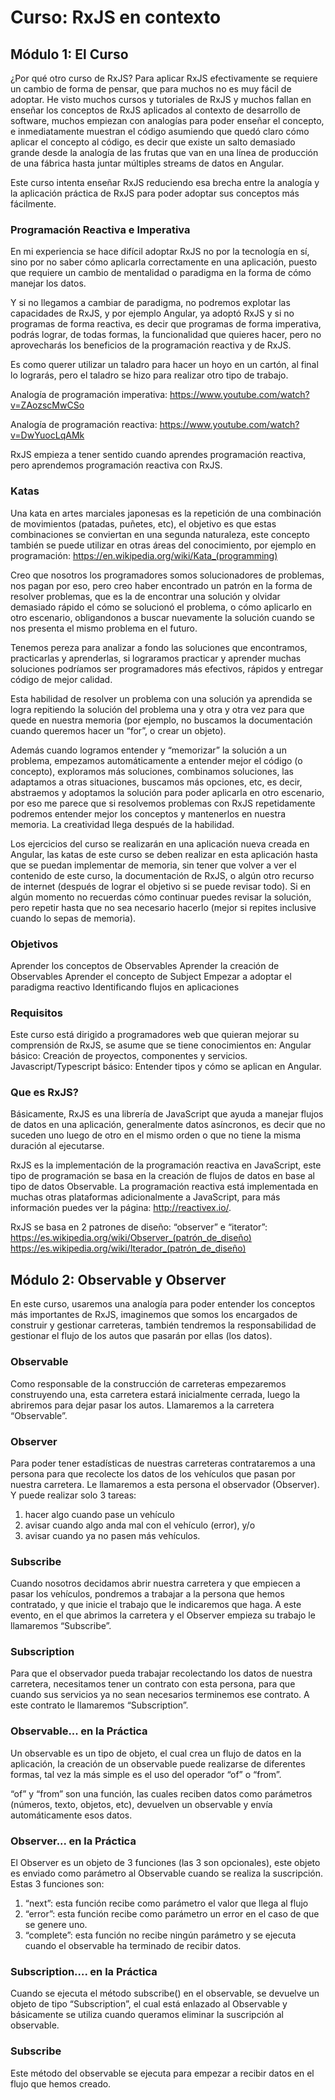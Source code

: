 # Curso: RxJS en contexto

## Módulo 1: El Curso

¿Por qué otro curso de RxJS?
Para aplicar RxJS efectivamente se requiere un cambio de forma de pensar, que para muchos no es muy fácil de adoptar. He visto muchos cursos y tutoriales de RxJS y muchos fallan en enseñar los conceptos de RxJS aplicados al contexto de desarrollo de software, muchos empiezan con analogías para poder enseñar el concepto, e inmediatamente muestran el código asumiendo que quedó claro cómo aplicar el concepto al código, es decir que existe un salto demasiado grande desde la analogía de las frutas que van en una línea de producción de una fábrica hasta juntar múltiples streams de datos en Angular.

Este curso intenta enseñar RxJS reduciendo esa brecha entre la analogía y la aplicación práctica de RxJS para poder adoptar sus conceptos más fácilmente.

### Programación Reactiva e Imperativa
En mi experiencia se hace difícil adoptar RxJS no por la tecnología en sí, sino por no saber cómo aplicarla correctamente en una aplicación, puesto que requiere un cambio de mentalidad o paradigma en la forma de cómo manejar los datos.

Y si no llegamos a cambiar de paradigma, no podremos explotar las capacidades de RxJS, y por ejemplo Angular, ya adoptó RxJS y si no programas de forma reactiva, es decir que programas de forma imperativa, podrás lograr, de todas formas, la funcionalidad que quieres hacer, pero no aprovecharás los beneficios de la programación reactiva y de RxJS.

Es como querer utilizar un taladro  para hacer un hoyo en un cartón, al final lo lograrás, pero el taladro se hizo para realizar otro tipo de trabajo.

Analogía de programación imperativa:
https://www.youtube.com/watch?v=ZAozscMwCSo

Analogía de programación reactiva:
https://www.youtube.com/watch?v=DwYuocLqAMk 

RxJS empieza a tener sentido cuando aprendes programación reactiva, pero aprendemos programación reactiva con RxJS.

### Katas
Una kata en artes marciales japonesas es la repetición de una combinación de movimientos (patadas, puñetes, etc), el objetivo es que estas combinaciones se conviertan en una segunda naturaleza, este concepto también se puede utilizar en otras áreas del conocimiento, por ejemplo en programación: https://en.wikipedia.org/wiki/Kata_(programming) 

Creo que nosotros los programadores somos solucionadores de problemas, nos pagan por eso, pero creo haber encontrado un patrón en la forma de resolver problemas, que es la de encontrar una solución y olvidar demasiado rápido el cómo se solucionó el problema, o cómo aplicarlo en otro escenario, obligandonos a buscar nuevamente la solución cuando se nos presenta el mismo problema en el futuro.

Tenemos pereza para analizar a fondo las soluciones que encontramos, practicarlas y aprenderlas, si lograramos practicar y aprender muchas soluciones podríamos ser programadores más efectivos, rápidos y entregar código de mejor calidad.

Esta habilidad de resolver un problema con una solución ya aprendida se logra repitiendo la solución del problema una y otra y otra vez para que quede en nuestra memoria (por ejemplo, no buscamos la documentación cuando queremos hacer un “for”, o crear un objeto).

Además cuando logramos entender y “memorizar” la solución a un problema, empezamos automáticamente a entender mejor el código (o concepto), exploramos más soluciones, combinamos soluciones, las adaptamos a otras situaciones, buscamos más opciones, etc, es decir, abstraemos y adoptamos la solución para poder aplicarla en otro escenario, por eso me parece que si resolvemos problemas con RxJS repetidamente podremos entender mejor los conceptos y mantenerlos en nuestra memoria. La creatividad llega después de la habilidad.

Los ejercicios del curso se realizarán en una aplicación nueva creada en Angular, las katas de este curso se deben realizar en esta aplicación hasta que se puedan implementar de memoria, sin tener que volver a ver el contenido de este curso, la documentación de RxJS, o algún otro recurso de internet (después de lograr el objetivo si se puede revisar todo). Si en algún momento no recuerdas cómo continuar puedes revisar la solución, pero repetir hasta que no sea necesario hacerlo (mejor si repites inclusive cuando lo sepas de memoria).


### Objetivos
Aprender los conceptos de Observables
Aprender la creación de Observables
Aprender el concepto de Subject
Empezar a adoptar el paradigma reactivo Identificando flujos en aplicaciones


### Requisitos
Este curso está dirigido a programadores web que quieran mejorar su comprensión de RxJS, se asume que se tiene conocimientos en:
Angular básico: Creación de proyectos, componentes y servicios.
Javascript/Typescript básico: Entender tipos y cómo se aplican en Angular.


### Que es RxJS?
Básicamente, RxJS es una librería de JavaScript que ayuda a manejar flujos de datos en una aplicación, generalmente datos asíncronos, es decir que no suceden uno luego de otro en el mismo orden o que no tiene la misma duración al ejecutarse.

RxJS es la implementación de la programación reactiva en JavaScript, este tipo de programación se basa en la creación de flujos de datos en base al tipo de datos Observable. La programación reactiva está implementada en muchas otras plataformas adicionalmente a JavaScript, para más información puedes ver la página: http://reactivex.io/.

RxJS se basa en 2 patrones de diseño: “observer” e “iterator”:
https://es.wikipedia.org/wiki/Observer_(patrón_de_diseño) 
https://es.wikipedia.org/wiki/Iterador_(patrón_de_diseño) 


## Módulo 2: Observable y Observer
En este curso, usaremos una analogía para poder entender los conceptos más importantes de RxJS, imaginemos que somos los encargados de construir y gestionar carreteras, también tendremos la responsabilidad de gestionar el flujo de los autos que pasarán por ellas (los datos).

### Observable
Como responsable de la construcción de carreteras empezaremos construyendo una, esta carretera estará inicialmente cerrada, luego la abriremos para dejar pasar los autos. Llamaremos a la carretera “Observable”.

### Observer
Para poder tener estadísticas de nuestras carreteras contrataremos a una persona para que recolecte los datos de los vehículos que pasan por nuestra carretera. Le llamaremos a esta persona el observador (Observer). Y puede realizar solo 3 tareas: 
1) hacer algo cuando pase un vehículo
2) avisar cuando algo anda mal con el vehículo (error), y/o
3) avisar cuando ya no pasen más vehículos.

### Subscribe
Cuando nosotros decidamos abrir nuestra carretera y que empiecen a pasar los vehículos, pondremos a trabajar a la persona que hemos contratado, y que inicie el trabajo que le indicaremos que haga. A este evento, en el que abrimos la carretera y el Observer empieza su trabajo le llamaremos “Subscribe”.

### Subscription
Para que el observador pueda trabajar recolectando los datos de nuestra carretera, necesitamos tener un contrato con esta persona, para que cuando sus servicios ya no sean necesarios terminemos ese contrato. A este contrato le llamaremos “Subscription”.

### Observable... en la Práctica
Un observable es un tipo de objeto, el cual crea un flujo de datos en la aplicación, la creación de un observable puede realizarse de diferentes formas, tal vez la más simple es el uso del operador “of” o “from”.

“of” y “from” son una función, las cuales reciben datos como parámetros (números, texto, objetos, etc), devuelven un observable y envía automáticamente esos datos.

### Observer... en la Práctica
El Observer es un objeto de 3 funciones (las 3 son opcionales), este objeto es enviado como parámetro al Observable cuando se realiza la suscripción. Estas 3 funciones son:
1) “next”: esta función recibe como parámetro el valor que llega al flujo
2) “error”: esta función recibe como parámetro un error en el caso de que se genere uno.
3) “complete”: esta función no recibe ningún parámetro y se ejecuta cuando el observable ha terminado de recibir datos.

### Subscription…. en la Práctica
Cuando se ejecuta el método subscribe() en el observable, se devuelve un objeto de tipo “Subscription”, el cual está enlazado al Observable y básicamente se utiliza cuando queramos eliminar la suscripción al observable.

### Subscribe
Este método del observable se ejecuta para empezar a recibir datos en el flujo que hemos creado.
